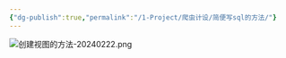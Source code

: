 ```yaml
---
{"dg-publish":true,"permalink":"/1-Project/爬虫计设/简便写sql的方法/"}
---
```


![创建视图的方法-20240222.png](/img/user/5-Attachment/Image/%E5%88%9B%E5%BB%BA%E8%A7%86%E5%9B%BE%E7%9A%84%E6%96%B9%E6%B3%95-20240222.png)